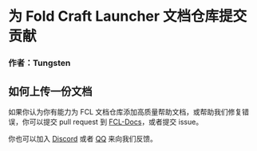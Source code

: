 # 为 Fold Craft Launcher 文档仓库提交贡献

### 作者：Tungsten

## 如何上传一份文档

如果你认为你有能力为 FCL 文档仓库添加高质量帮助文档，或帮助我们修复错误，你可以提交 pull request 到 [FCL-Docs](https://github.com/FCL-Team/FCL-Docs)，或者提交 issue。

你也可以加入 [Discord](https://discord.gg/ffhvuXTwyV) 或者 [QQ](http://qm.qq.com/cgi-bin/qm/qr?_wv=1027&k=LwxydGEvBZJnn09sXOjkQo9tuuLcYwx5&authKey=seyY5pPUCIHMWS5FqVryq926T0G2GarSXetpxxV9DJxBVt%2FPcg1vxN%2F%2FXpsCowyk&noverify=0&group_code=762054349) 来向我们反馈。